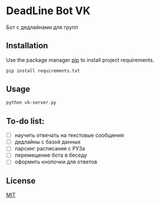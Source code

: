 # DeadLine Bot VK

Бот с дедлайнами для групп

## Installation

Use the package manager [pip](https://pip.pypa.io/en/stable/) to install project requirements.

```bash
pip install requirements.txt
```

## Usage

```bash
python vk-server.py
```

## To-do list:
- [ ] научить отвечать на текстовые сообщения
- [ ] дедлайны с базой данных
- [ ] парсинг расписания с РУЗа
- [ ] перемещение бота в беседу
- [ ] оформить кнопочки для ответов 

## License
[MIT](https://choosealicense.com/licenses/mit/)